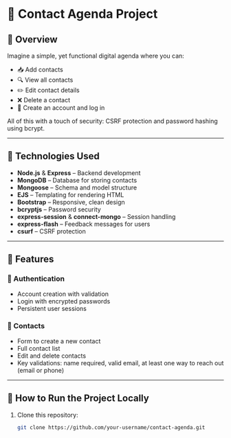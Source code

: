 # 📒 Contact Agenda Project

## 🌟 Overview

Imagine a simple, yet functional digital agenda where you can:
- 📥 Add contacts
- 🔍 View all contacts
- ✏️ Edit contact details
- ❌ Delete a contact
- 🔐 Create an account and log in

All of this with a touch of security: CSRF protection and password hashing using bcrypt.

---

## 🚀 Technologies Used

- **Node.js** & **Express** – Backend development
- **MongoDB** – Database for storing contacts
- **Mongoose** – Schema and model structure
- **EJS** – Templating for rendering HTML
- **Bootstrap** – Responsive, clean design
- **bcryptjs** – Password security
- **express-session** & **connect-mongo** – Session handling
- **express-flash** – Feedback messages for users
- **csurf** – CSRF protection

---

## 👤 Features

### 🧾 Authentication
- Account creation with validation
- Login with encrypted passwords
- Persistent user sessions

### 📇 Contacts
- Form to create a new contact
- Full contact list
- Edit and delete contacts
- Key validations: name required, valid email, at least one way to reach out (email or phone)

---

## 📂 How to Run the Project Locally

1. Clone this repository:
   ```bash
   git clone https://github.com/your-username/contact-agenda.git
